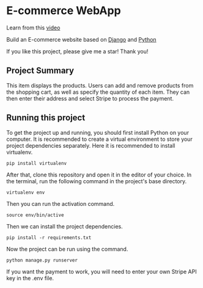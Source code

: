 # E-commerce WebApp

Learn from this [video](https://www.youtube.com/watch?v=YZvRrldjf1Y)  

Build an E-commerce website based on [Django](https://www.djangoproject.com/) and [Python](https://www.python.org/)

If you like this project, please give me a star! Thank you!  

## Project Summary

This item displays the products. Users can add and remove products from the shopping cart, as well as specify the quantity of each item. They can then enter their address and select Stripe to process the payment.

## Running this project

To get the project up and running, you should first install Python on your computer. It is recommended to create a virtual environment to store your project dependencies separately. Here it is recommended to install virtualenv.

```
pip install virtualenv
```

After that, clone this repository and open it in the editor of your choice. In the terminal, run the following command in the project's base directory.

```
virtualenv env
```

Then you can run the activation command.
```
source env/bin/active
```

Then we can install the project dependencies.
```
pip install -r requirements.txt
```

Now the project can be run using the command. 
```
python manage.py runserver
```

If you want the payment to work, you will need to enter your own Stripe API key in the .env file.

